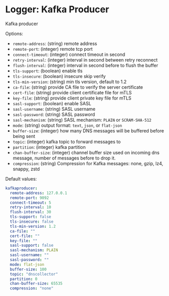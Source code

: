 # Logger: Kafka Producer

Kafka producer

Options:

- `remote-address`: (string) remote address
- `remote-port`: (integer) remote tcp port
- `connect-timeout`: (integer) connect timeout in second
- `retry-interval`: (integer) interval in second between retry reconnect
- `flush-interval`: (integer) interval in second before to flush the buffer
- `tls-support`: (boolean) enable tls
- `tls-insecure`: (boolean) insecure skip verify
- `tls-min-version`: (string) min tls version, default to 1.2
- `ca-file`: (string) provide CA file to verify the server certificate
- `cert-file`: (string) provide client certificate file for mTLS
- `key-file`: (string) provide client private key file for mTLS
- `sasl-support`: (boolean) enable SASL
- `sasl-username`: (string) SASL username
- `sasl-password`: (string) SASL password
- `sasl-mechanism`: (string) SASL mechanism: `PLAIN` or `SCRAM-SHA-512`
- `mode`: (string)  output format: `text`, `json`, or `flat-json`
- `buffer-size`: (integer) how many DNS messages will be buffered before being sent
- `topic`: (integer) kafka topic to forward messages to
- `partition`: (integer) kafka partition
- `chan-buffer-size`: (integer) channel buffer size used on incoming dns message, number of messages before to drop it.
- `compression`: (string) Compression for Kafka messages: none, gzip, lz4, snappy, zstd

Default values:

```yaml
kafkaproducer:
  remote-address: 127.0.0.1
  remote-port: 9092
  connect-timeout: 5
  retry-interval: 10
  flush-interval: 30
  tls-support: false
  tls-insecure: false
  tls-min-version: 1.2
  ca-file: ""
  cert-file: ""
  key-file: ""
  sasl-support: false
  sasl-mechanism: PLAIN
  sasl-username: ""
  sasl-password: ""
  mode: flat-json
  buffer-size: 100
  topic: "dnscollector"
  partition: 0
  chan-buffer-size: 65535
  compression: "none"
```

